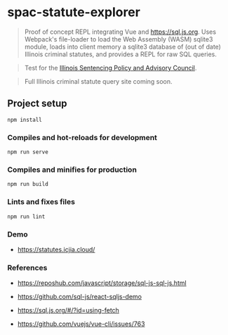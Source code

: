 # spac-statute-explorer

> Proof of concept REPL integrating Vue and https://sql.js.org. Uses Webpack's file-loader to load the Web Assembly (WASM) sqlite3 module, loads into client memory a sqlite3 database of (out of date) Illinois criminal statutes, and provides a REPL for raw SQL queries.

> Test for the [Illinois Sentencing Policy and Advisory Council](https://spac.illinois.gov/).

> Full Illinois criminal statute query site coming soon.

## Project setup

```
npm install
```

### Compiles and hot-reloads for development

```
npm run serve
```

### Compiles and minifies for production

```
npm run build
```

### Lints and fixes files

```
npm run lint
```

### Demo

- https://statutes.icjia.cloud/

### References

- https://reposhub.com/javascript/storage/sql-js-sql-js.html

- https://github.com/sql-js/react-sqljs-demo

- https://sql.js.org/#/?id=using-fetch

- https://github.com/vuejs/vue-cli/issues/763
